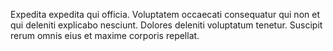 Expedita expedita qui officia.
Voluptatem occaecati consequatur qui non et qui deleniti explicabo nesciunt.
Dolores deleniti voluptatum tenetur.
Suscipit rerum omnis eius et maxime corporis repellat.